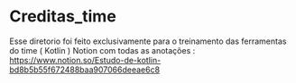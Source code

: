 # Creditas_time
Esse diretorio foi feito exclusivamente para o treinamento das ferramentas do time ( Kotlin ) 
Notion com todas as anotações : 
<br>
https://www.notion.so/Estudo-de-kotlin-bd8b5b55f672488baa907066deeae6c8
